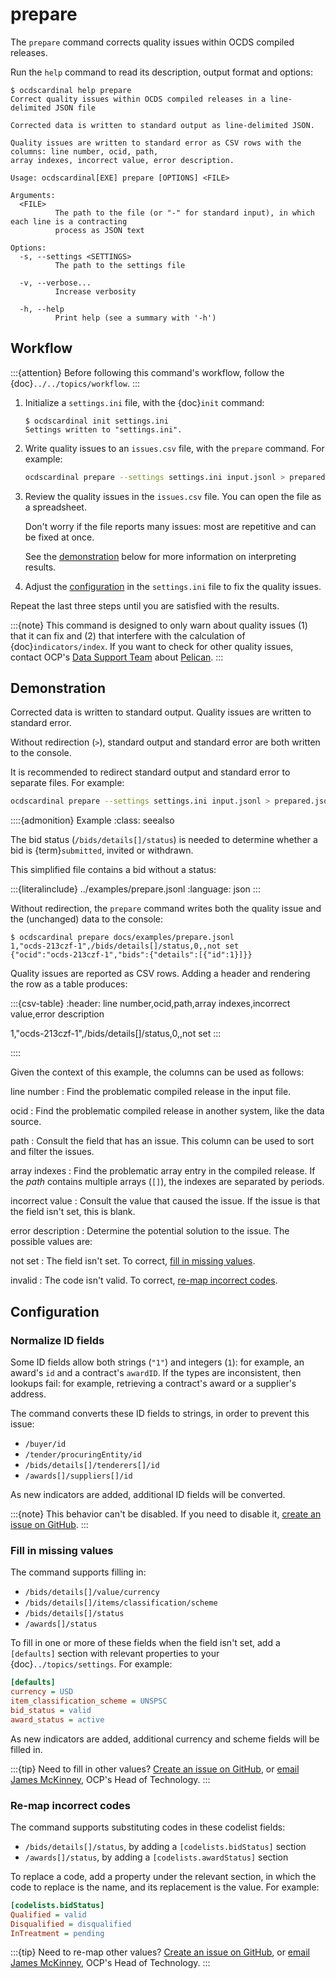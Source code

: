# prepare

The `prepare` command corrects quality issues within OCDS compiled releases.

Run the `help` command to read its description, output format and options:

```console
$ ocdscardinal help prepare
Correct quality issues within OCDS compiled releases in a line-delimited JSON file

Corrected data is written to standard output as line-delimited JSON.

Quality issues are written to standard error as CSV rows with the columns: line number, ocid, path,
array indexes, incorrect value, error description.

Usage: ocdscardinal[EXE] prepare [OPTIONS] <FILE>

Arguments:
  <FILE>
          The path to the file (or "-" for standard input), in which each line is a contracting
          process as JSON text

Options:
  -s, --settings <SETTINGS>
          The path to the settings file

  -v, --verbose...
          Increase verbosity

  -h, --help
          Print help (see a summary with '-h')

```

## Workflow

:::{attention}
Before following this command's workflow, follow the {doc}`../../topics/workflow`.
:::

1. Initialize a `settings.ini` file, with the {doc}`init` command:

   ```console
   $ ocdscardinal init settings.ini
   Settings written to "settings.ini".
   ```

1. Write quality issues to an `issues.csv` file, with the `prepare` command. For example:

   ```bash
   ocdscardinal prepare --settings settings.ini input.jsonl > prepared.jsonl 2> issues.csv
   ```

1. Review the quality issues in the `issues.csv` file. You can open the file as a spreadsheet.

   Don't worry if the file reports many issues: most are repetitive and can be fixed at once.

   See the [demonstration](#demonstration) below for more information on interpreting results.

1. Adjust the [configuration](#configuration) in the `settings.ini` file to fix the quality issues.

Repeat the last three steps until you are satisfied with the results.

:::{note}
This command is designed to only warn about quality issues (1) that it can fix and (2) that interfere with the calculation of {doc}`indicators/index`. If you want to check for other quality issues, contact OCP's [Data Support Team](mailto:data@open-contracting.org) about [Pelican](https://www.open-contracting.org/2020/01/28/meet-pelican-our-new-tool-for-assessing-the-quality-of-open-contracting-data/).
:::

## Demonstration

Corrected data is written to standard output. Quality issues are written to standard error.

Without redirection (`>`), standard output and standard error are both written to the console.

It is recommended to redirect standard output and standard error to separate files. For example:

```bash
ocdscardinal prepare --settings settings.ini input.jsonl > prepared.jsonl 2> issues.csv
```

::::{admonition} Example
:class: seealso

The bid status (`/bids/details[]/status`) is needed to determine whether a bid is {term}`submitted`, invited or withdrawn.

This simplified file contains a bid without a status:

:::{literalinclude} ../examples/prepare.jsonl
:language: json
:::

Without redirection, the `prepare` command writes both the quality issue and the (unchanged) data to the console:

```console
$ ocdscardinal prepare docs/examples/prepare.jsonl
1,"ocds-213czf-1",/bids/details[]/status,0,,not set
{"ocid":"ocds-213czf-1","bids":{"details":[{"id":1}]}}

```

Quality issues are reported as CSV rows. Adding a header and rendering the row as a table produces:

:::{csv-table}
:header: line number,ocid,path,array indexes,incorrect value,error description

1,"ocds-213czf-1",/bids/details[]/status,0,,not set
:::

::::

Given the context of this example, the columns can be used as follows:

line number
: Find the problematic compiled release in the input file.

ocid
: Find the problematic compiled release in another system, like the data source.

path
: Consult the field that has an issue. This column can be used to sort and filter the issues.

array indexes
: Find the problematic array entry in the compiled release. If the *path* contains multiple arrays (`[]`), the indexes are separated by periods.

incorrect value
: Consult the value that caused the issue. If the issue is that the field isn't set, this is blank.

error description
: Determine the potential solution to the issue. The possible values are:

  not set
  : The field isn't set. To correct, [fill in missing values](#fill-in-missing-values).

  invalid
  : The code isn't valid. To correct, [re-map incorrect codes](#re-map-incorrect-codes).

## Configuration

### Normalize ID fields

Some ID fields allow both strings (`"1"`) and integers (`1`): for example, an award's `id` and a contract's `awardID`.
If the types are inconsistent, then lookups fail: for example, retrieving a contract's award or a supplier's address.

The command converts these ID fields to strings, in order to prevent this issue:

- `/buyer/id`
- `/tender/procuringEntity/id`
- `/bids/details[]/tenderers[]/id`
- `/awards[]/suppliers[]/id`

As new indicators are added, additional ID fields will be converted.

:::{note}
This behavior can't be disabled. If you need to disable it, [create an issue on GitHub](http://github.com/open-contracting/cardinal-rs/issues).
:::

### Fill in missing values

The command supports filling in:

- `/bids/details[]/value/currency`
- `/bids/details[]/items/classification/scheme`
- `/bids/details[]/status`
- `/awards[]/status`

To fill in one or more of these fields when the field isn't set, add a `[defaults]` section with relevant properties to your {doc}`../topics/settings`. For example:

```ini
[defaults]
currency = USD
item_classification_scheme = UNSPSC
bid_status = valid
award_status = active
```

As new indicators are added, additional currency and scheme fields will be filled in.

:::{tip}
Need to fill in other values? [Create an issue on GitHub](http://github.com/open-contracting/cardinal-rs/issues), or [email James McKinney](mailto:jmckinney@open-contracting.org), OCP's Head of Technology.
:::

### Re-map incorrect codes

The command supports substituting codes in these codelist fields:

- `/bids/details[]/status`, by adding a `[codelists.bidStatus]` section
- `/awards[]/status`, by adding a `[codelists.awardStatus]` section

To replace a code, add a property under the relevant section, in which the code to replace is the name, and its replacement is the value. For example:

```ini
[codelists.bidStatus]
Qualified = valid
Disqualified = disqualified
InTreatment = pending
```

:::{tip}
Need to re-map other values? [Create an issue on GitHub](http://github.com/open-contracting/cardinal-rs/issues), or [email James McKinney](mailto:jmckinney@open-contracting.org), OCP's Head of Technology.
:::
